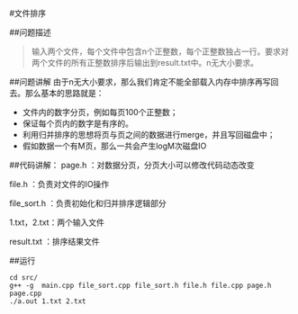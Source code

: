 #文件排序

##问题描述
>输入两个文件，每个文件中包含n个正整数，每个正整数独占一行。要求对两个文件的所有正整数排序后输出到result.txt中。n无大小要求。

##问题讲解
由于n无大小要求，那么我们肯定不能全部载入内存中排序再写回去。那么基本的思路就是：

* 文件内的数字分页，例如每页100个正整数；
* 保证每个页内的数字是有序的。
* 利用归并排序的思想将页与页之间的数据进行merge，并且写回磁盘中；
* 假如数据一个有M页，那么一共会产生logM次磁盘IO

##代码讲解：
page.h ：对数据分页，分页大小可以修改代码动态改变

file.h ：负责对文件的IO操作

file_sort.h ：负责初始化和归并排序逻辑部分


1.txt，2.txt：两个输入文件

result.txt  ：排序结果文件

##运行
```
cd src/
g++ -g  main.cpp file_sort.cpp file_sort.h file.h file.cpp page.h page.cpp
./a.out 1.txt 2.txt
```
